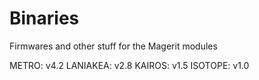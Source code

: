 # Binaries

Firmwares and other stuff for the Magerit modules

METRO: v4.2
LANIAKEA: v2.8
KAIROS: v1.5
ISOTOPE: v1.0
